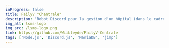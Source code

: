 ```yaml
---
inProgress: false
title: FailyV "Chantrale"
description: "Robot Discord pour la gestion d'un hôpital (dans le cadre d'un serveur GTA-RP (FailyV)) : gestion des lits en salle de réveil (génération d'images), gestion des radios inter-services (serveur websocket), gestion des rendez-vous, ... Le projet n'est plus en ligne car le serveur a été fermé. (Le logo est la propriété du propriétaire du serveur)"
img_alt: lsms-logo
img_src: /lsms-logo.png
link: https://github.com/Wiibleyde/FailyV-Centrale
tags: ['Node.js', 'Discord.js', 'MariaDB', 'jimp']
---
```

